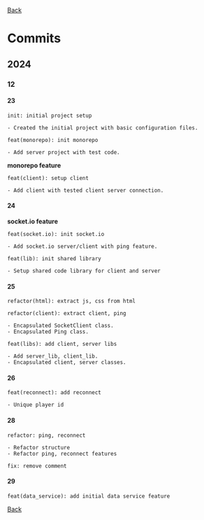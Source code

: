 [Back](index.md)

# Commits

## 2024

### 12

#### 23

```plaintext
init: initial project setup

- Created the initial project with basic configuration files.
```

```plaintext
feat(monorepo): init monorepo

- Add server project with test code.
```

**monorepo feature**

```plaintext
feat(client): setup client

- Add client with tested client server connection.
```

#### 24

**socket.io feature**

```plaintext
feat(socket.io): init socket.io

- Add socket.io server/client with ping feature.
```

```plaintext
feat(lib): init shared library

- Setup shared code library for client and server
```

#### 25

```plaintext
refactor(html): extract js, css from html
```

```plaintext
refactor(client): extract client, ping

- Encapsulated SocketClient class.
- Encapsulated Ping class.
```

```plaintext
feat(libs): add client, server libs

- Add server_lib, client_lib.
- Encapsulated client, server classes.
```

#### 26

```plaintext
feat(reconnect): add reconnect

- Unique player id
```

#### 28

```plaintext
refactor: ping, reconnect

- Refactor structure
- Refactor ping, reconnect features
```

```plaintext
fix: remove comment
```

#### 29

```plaintext
feat(data_service): add initial data service feature
```

[Back](index.md)

